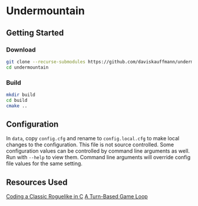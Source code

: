 # Undermountain

## Getting Started

### Download

```sh
git clone --recurse-submodules https://github.com/daviskauffmann/undermountain.git
cd undermountain
```

### Build

```sh
mkdir build
cd build
cmake ..
```

## Configuration

In `data`, copy `config.cfg` and rename to `config.local.cfg` to make local changes to the configuration. This file is not source controlled. Some configuration values can be controlled by command line arguments as well. Run with `--help` to view them. Command line arguments will override config file values for the same setting.

## Resources Used

[Coding a Classic Roguelike in C](https://www.youtube.com/playlist?list=PLnjvY7knqLad8seP1ZIMQZ354buAmXMax)
[A Turn-Based Game Loop](http://journal.stuffwithstuff.com/2014/07/15/a-turn-based-game-loop/)
